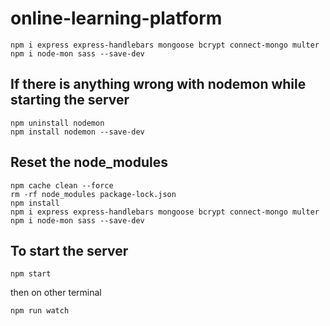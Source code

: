 # online-learning-platform

```
npm i express express-handlebars mongoose bcrypt connect-mongo multer
npm i node-mon sass --save-dev
```

## If there is anything wrong with nodemon while starting the server

```
npm uninstall nodemon
npm install nodemon --save-dev
```

## Reset the node_modules

```
npm cache clean --force
rm -rf node_modules package-lock.json
npm install
npm i express express-handlebars mongoose bcrypt connect-mongo multer
npm i node-mon sass --save-dev
```

## To start the server

```
npm start
```

then on other terminal

```
npm run watch
```
